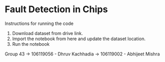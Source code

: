 # Fault Detection in Chips

Instructions for running the code
1. Download dataset from drive link.
2. Import the notebook from here and update the dataset location.
3. Run the notebook

Group 43
  -> 106119056 - Dhruv Kachhadia
  -> 106119002 - Abhijeet Mishra
